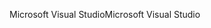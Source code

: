 <span data-ttu-id="fe07e-101">Microsoft Visual Studio</span><span class="sxs-lookup"><span data-stu-id="fe07e-101">Microsoft Visual Studio</span></span>